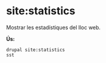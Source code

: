 # site:statistics
Mostrar les estadístiques del lloc web.

**Ús:**
```
drupal site:statistics
sst
```
